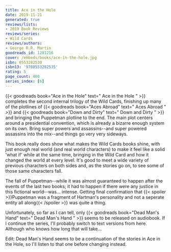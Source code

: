 ```yaml
---
title: Ace in the Hole
date: 2019-11-21
generated: true
reviews/lists:
- 2019 Book Reviews
reviews/series:
- Wild Cards
reviews/authors:
- George R.R. Martin
goodreads_id: 1281216
cover: /embeds/books/ace-in-the-hole.jpg
isbn: 0553282530
isbn13: '9780553282535'
rating: 5
page_count: 400
series_index: [6]
---
```

{{< goodreads book="Ace in the Hole" text=" Ace in the Hole " >}} completes the second internal trilogy of the Wild Cards, finishing up many of the plotlines of {{< goodreads book="Aces Abroad" text=" Aces Abroad " >}} and {{< goodreads book="Down and Dirty" text=" Down and Dirty " >}} and bringing the Puppetman plotline to the end. The main plot centers around a presidential convention, which is already a bizarre enough system on its own. Bring super powers and assassins--and super powered assassins into the mix--and things go very very sideways.  

This book really does show what makes the Wild Cards books shine, with just enough real world (and real world characters) to make it feel like a solid 'what if' while at the same time, bringing in the Wild Card and how it changed the world at every level. It's good to meet a wide variety of previous characters on both sides and, as the stories go on, to see some of those same characters fall.  

<!--more-->

The fall of Puppetman--while it was almost guaranteed to happen after the events of the last two books; it had to happen if there were any justice in this fictional world--was... intense. Getting final confirmation that  {{< spoiler >}}Puppetman was a fragment of Hartman's personality and not a seperate entity all along{{< /spoiler >}}  was quite a thing.  

Unfortunately, so far as I can tell, only {{< goodreads book="Dead Man's Hand" text=" Dead Man's Hand " >}} seems to be released on audiobook. If I continue the series, I'll probably switch to text versions from here. Although who knows how long that will take...  

Edit: Dead Man's Hand seems to be a continuation of the stories in Ace in the Hole, so I'll listen to that one before changing instead.